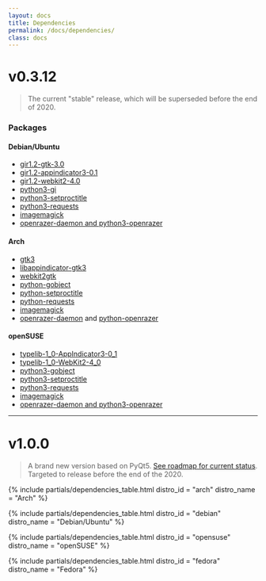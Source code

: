 ```yaml
---
layout: docs
title: Dependencies
permalink: /docs/dependencies/
class: docs
---
```


# v0.3.12

> The current "stable" release, which will be superseded before the end of 2020.

### Packages

#### Debian/Ubuntu

* [gir1.2-gtk-3.0](https://packages.debian.org/sid/gir1.2-gtk-3.0)
* [gir1.2-appindicator3-0.1](https://packages.debian.org/sid/gir1.2-appindicator3-0.1)
* [gir1.2-webkit2-4.0](https://packages.debian.org/sid/gir1.2-webkit2-4.0)
* [python3-gi](https://packages.debian.org/sid/python3-gi)
* [python3-setproctitle](https://packages.debian.org/sid/python3-setproctitle)
* [python3-requests](https://packages.debian.org/sid/python3-requests)
* [imagemagick](https://packages.debian.org/sid/imagemagick)
* [openrazer-daemon and python3-openrazer](https://launchpad.net/~openrazer/+archive/ubuntu/stable)

#### Arch

* [gtk3](https://www.archlinux.org/packages/extra/x86_64/gtk3/)
* [libappindicator-gtk3](https://www.archlinux.org/packages/community/x86_64/libappindicator-gtk3/)
* [webkit2gtk](https://www.archlinux.org/packages/extra/x86_64/webkit2gtk/)
* [python-gobject](https://www.archlinux.org/packages/extra/x86_64/python-gobject/)
* [python-setproctitle](https://www.archlinux.org/packages/community/x86_64/python-setproctitle/)
* [python-requests](https://www.archlinux.org/packages/extra/any/python-requests/)
* [imagemagick](https://www.archlinux.org/packages/extra/x86_64/imagemagick/)
* [openrazer-daemon](https://aur.archlinux.org/packages/openrazer-daemon/) and [python-openrazer](https://aur.archlinux.org/packages/python-openrazer/)

#### openSUSE

* [typelib-1_0-AppIndicator3-0_1](https://software.opensuse.org/package/typelib-1_0-AppIndicator3-0_1)
* [typelib-1_0-WebKit2-4_0](https://software.opensuse.org/package/typelib-1_0-WebKit2-4_0)
* [python3-gobject](https://software.opensuse.org/package/python3-gobject)
* [python3-setproctitle](https://software.opensuse.org/package/python3-setproctitle)
* [python3-requests](https://software.opensuse.org/package/python3-requests)
* [imagemagick](https://software.opensuse.org/package/ImageMagick)
* [openrazer-daemon and python3-openrazer](https://build.opensuse.org/package/show/hardware:razer/openrazer)

---

# v1.0.0

> A brand new version based on PyQt5.
> [See roadmap for current status](/docs/roadmap/). Targeted to release before
> the end of the 2020.

{% include partials/dependencies_table.html
    distro_id = "arch"
    distro_name = "Arch"
%}

{% include partials/dependencies_table.html
    distro_id = "debian"
    distro_name = "Debian/Ubuntu"
%}

{% include partials/dependencies_table.html
    distro_id = "opensuse"
    distro_name = "openSUSE"
%}

{% include partials/dependencies_table.html
    distro_id = "fedora"
    distro_name = "Fedora"
%}
